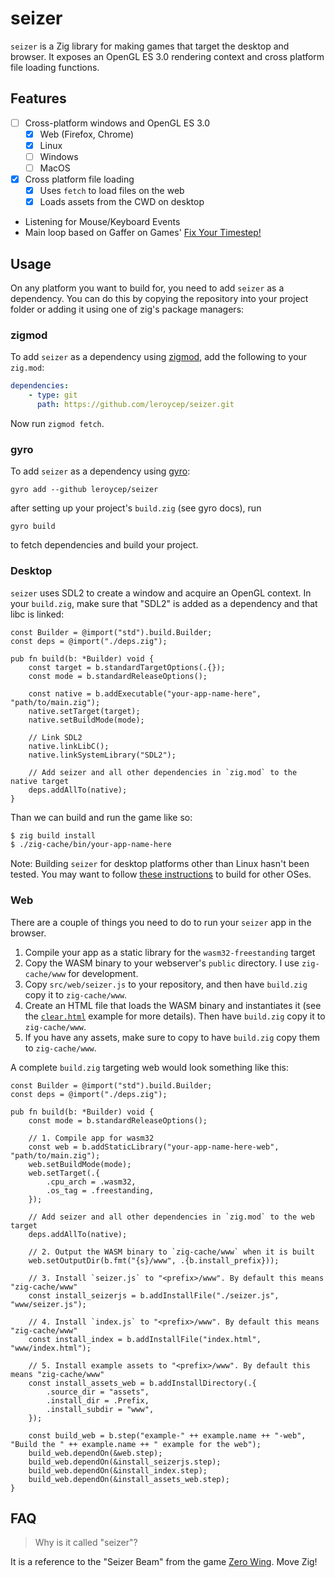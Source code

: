 # seizer

`seizer` is a Zig library for making games that target the desktop and browser.
It exposes an OpenGL ES 3.0 rendering context and cross platform file loading
functions.

## Features

-   [ ] Cross-platform windows and OpenGL ES 3.0
    -   [x] Web (Firefox, Chrome)
    -   [x] Linux
    -   [ ] Windows
    -   [ ] MacOS
-   [x] Cross platform file loading
    -   [x] Uses `fetch` to load files on the web
    -   [x] Loads assets from the CWD on desktop
-   Listening for Mouse/Keyboard Events
-   Main loop based on Gaffer on Games' [Fix Your Timestep!][]

[fix your timestep!]: https://www.gafferongames.com/post/fix_your_timestep/

## Usage

On any platform you want to build for, you need to add `seizer` as a
dependency.  You can do this by copying the repository into your project folder
or adding it using one of zig's package managers:

### zigmod

To add `seizer` as a dependency using [zigmod][], add the following to your `zig.mod`:

```yaml
dependencies:
    - type: git
      path: https://github.com/leroycep/seizer.git
```

Now run `zigmod fetch`.

[zigmod]: https://github.com/nektro/zigmod

### gyro

To add `seizer` as a dependency using [gyro][]:

```
gyro add --github leroycep/seizer
```

[gyro]: https://github.com/mattnite/gyro

after setting up your project's `build.zig` (see gyro docs), run

```
gyro build
```

to fetch dependencies and build your project.

### Desktop

`seizer` uses SDL2 to create a window and acquire an OpenGL context. In your
`build.zig`, make sure that "SDL2" is added as a dependency and that libc is
linked:

```zig
const Builder = @import("std").build.Builder;
const deps = @import("./deps.zig");

pub fn build(b: *Builder) void {
    const target = b.standardTargetOptions(.{});
    const mode = b.standardReleaseOptions();

    const native = b.addExecutable("your-app-name-here", "path/to/main.zig");
    native.setTarget(target);
    native.setBuildMode(mode);

    // Link SDL2
    native.linkLibC();
    native.linkSystemLibrary("SDL2");

    // Add seizer and all other dependencies in `zig.mod` to the native target
    deps.addAllTo(native);
}
```

Than we can build and run the game like so:

```sh
$ zig build install
$ ./zig-cache/bin/your-app-name-here
```

Note: Building `seizer` for desktop platforms other than Linux hasn't been
tested. You may want to follow [these instructions][sdl-zig-example] to build
for other OSes.

[sdl-zig-example]: https://github.com/MasterQ32/SDL.zig-Example

### Web

There are a couple of things you need to do to run your `seizer` app in the
browser.

1. Compile your app as a static library for the `wasm32-freestanding` target
2. Copy the WASM binary to your webserver's `public` directory. I use
   `zig-cache/www` for development.
3. Copy `src/web/seizer.js` to your repository, and then have `build.zig` copy
   it to `zig-cache/www`.
4. Create an HTML file that loads the WASM binary and instantiates it (see the
   [`clear.html`][] example for more details). Then have `build.zig` copy it to
   `zig-cache/www`.
5. If you have any assets, make sure to copy to have `build.zig` copy them to
   `zig-cache/www`.

[`clear.html`]: ./examples/clear.html

A complete `build.zig` targeting web would look something like this:

```zig
const Builder = @import("std").build.Builder;
const deps = @import("./deps.zig");

pub fn build(b: *Builder) void {
    const mode = b.standardReleaseOptions();

    // 1. Compile app for wasm32
    const web = b.addStaticLibrary("your-app-name-here-web", "path/to/main.zig");
    web.setBuildMode(mode);
    web.setTarget(.{
        .cpu_arch = .wasm32,
        .os_tag = .freestanding,
    });
    
    // Add seizer and all other dependencies in `zig.mod` to the web target
    deps.addAllTo(native);
    
    // 2. Output the WASM binary to `zig-cache/www` when it is built
    web.setOutputDir(b.fmt("{s}/www", .{b.install_prefix}));
    
    // 3. Install `seizer.js` to "<prefix>/www". By default this means "zig-cache/www"
    const install_seizerjs = b.addInstallFile("./seizer.js", "www/seizer.js");

    // 4. Install `index.js` to "<prefix>/www". By default this means "zig-cache/www"
    const install_index = b.addInstallFile("index.html", "www/index.html");

    // 5. Install example assets to "<prefix>/www". By default this means "zig-cache/www"
    const install_assets_web = b.addInstallDirectory(.{
        .source_dir = "assets",
        .install_dir = .Prefix,
        .install_subdir = "www",
    });

    const build_web = b.step("example-" ++ example.name ++ "-web", "Build the " ++ example.name ++ " example for the web");
    build_web.dependOn(&web.step);
    build_web.dependOn(&install_seizerjs.step);
    build_web.dependOn(&install_index.step);
    build_web.dependOn(&install_assets_web.step);
}
```

## FAQ

> Why is it called "seizer"?

It is a reference to the "Seizer Beam" from the game [Zero Wing][]. Move Zig!

[zero wing]: https://en.wikipedia.org/wiki/Zero_Wing
